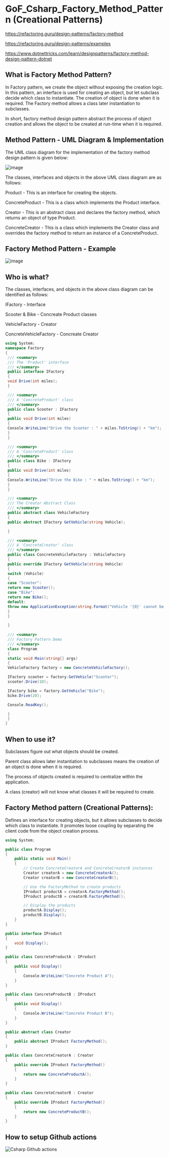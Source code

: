 # GoF_Csharp_Factory_Method_Pattern (Creational Patterns)

https://refactoring.guru/design-patterns/factory-method

https://refactoring.guru/design-patterns/examples

https://www.dotnettricks.com/learn/designpatterns/factory-method-design-pattern-dotnet


## What is Factory Method Pattern?
In Factory pattern, we create the object without exposing the creation logic. In this pattern, an interface is used for creating an object, but let subclass decide which class to instantiate. The creation of object is done when it is required. The Factory method allows a class later instantiation to subclasses.

In short, factory method design pattern abstract the process of object creation and allows the object to be created at run-time when it is required.

##  Method Pattern - UML Diagram & Implementation
The UML class diagram for the implementation of the factory method design pattern is given below:

![image](https://github.com/luiscoco/GoF_Csharp-2.Factory_Method_Pattern/assets/32194879/7b773fd0-10e9-41b6-8fde-29b1bcfd0fa0)

The classes, interfaces and objects in the above UML class diagram are as follows:

Product - This is an interface for creating the objects.

ConcreteProduct - This is a class which implements the Product interface.

Creator - This is an abstract class and declares the factory method, which returns an object of type Product.

ConcreteCreator - This is a class which implements the Creator class and overrides the factory method to return an instance of a ConcreteProduct.

## Factory Method Pattern - Example

![image](https://github.com/luiscoco/GoF_Csharp-2.Factory_Method_Pattern/assets/32194879/f704e919-6f95-426f-81af-3be6ac59ff79)

## Who is what?
The classes, interfaces, and objects in the above class diagram can be identified as follows:

IFactory - Interface

Scooter & Bike - Concreate Product classes

VehicleFactory - Creator

ConcreteVehicleFactory - Concreate Creator

```csharp
using System;
namespace Factory
{
 /// <summary>
 /// The 'Product' interface
 /// </summary>
 public interface IFactory
 {
 void Drive(int miles);
 }

 /// <summary>
 /// A 'ConcreteProduct' class
 /// </summary>
 public class Scooter : IFactory
 {
 public void Drive(int miles)
 {
 Console.WriteLine("Drive the Scooter : " + miles.ToString() + "km");
 }
 }

 /// <summary>
 /// A 'ConcreteProduct' class
 /// </summary>
 public class Bike : IFactory
 {
 public void Drive(int miles)
 {
 Console.WriteLine("Drive the Bike : " + miles.ToString() + "km");
 }
 }

 /// <summary>
 /// The Creator Abstract Class
 /// </summary>
 public abstract class VehicleFactory
 {
 public abstract IFactory GetVehicle(string Vehicle);

 }

 /// <summary>
 /// A 'ConcreteCreator' class
 /// </summary>
 public class ConcreteVehicleFactory : VehicleFactory
 {
 public override IFactory GetVehicle(string Vehicle)
 {
 switch (Vehicle)
 {
 case "Scooter":
 return new Scooter();
 case "Bike":
 return new Bike();
 default:
 throw new ApplicationException(string.Format("Vehicle '{0}' cannot be created", Vehicle));
 }
 }

 }
 
 /// <summary>
 /// Factory Pattern Demo
 /// </summary>
 class Program
 {
 static void Main(string[] args)
 {
 VehicleFactory factory = new ConcreteVehicleFactory();

 IFactory scooter = factory.GetVehicle("Scooter");
 scooter.Drive(10);

 IFactory bike = factory.GetVehicle("Bike");
 bike.Drive(20);

 Console.ReadKey();

 }
 }
}
```
## When to use it?

Subclasses figure out what objects should be created.

Parent class allows later instantiation to subclasses means the creation of an object is done when it is required.

The process of objects created is required to centralize within the application.

A class (creator) will not know what classes it will be required to create.


## Factory Method pattern (Creational Patterns):
Defines an interface for creating objects, but it allows subclasses to decide which class to instantiate. 
It promotes loose coupling by separating the client code from the object creation process.

```csharp
using System;

public class Program
{
    public static void Main()
    {
        // Create ConcreteCreatorA and ConcreteCreatorB instances
        Creator creatorA = new ConcreteCreatorA();
        Creator creatorB = new ConcreteCreatorB();

        // Use the FactoryMethod to create products
        IProduct productA = creatorA.FactoryMethod();
        IProduct productB = creatorB.FactoryMethod();

        // Display the products
        productA.Display();
        productB.Display();
    }
}

public interface IProduct
{
    void Display();
}

public class ConcreteProductA : IProduct
{
    public void Display()
    {
        Console.WriteLine("Concrete Product A");
    }
}

public class ConcreteProductB : IProduct
{
    public void Display()
    {
        Console.WriteLine("Concrete Product B");
    }
}

public abstract class Creator
{
    public abstract IProduct FactoryMethod();
}

public class ConcreteCreatorA : Creator
{
    public override IProduct FactoryMethod()
    {
        return new ConcreteProductA();
    }
}

public class ConcreteCreatorB : Creator
{
    public override IProduct FactoryMethod()
    {
        return new ConcreteProductB();
    }
}
```

## How to setup Github actions

![Csharp Github actions](https://github.com/luiscoco/GoF_Csharp-2.Factory_Method_Pattern/assets/32194879/90ca90d4-16b7-4979-8c29-f1df6de646d5)


